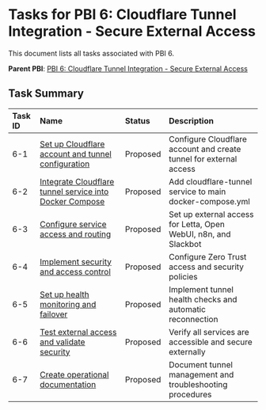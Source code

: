 # Tasks for PBI 6: Cloudflare Tunnel Integration - Secure External Access

This document lists all tasks associated with PBI 6.

**Parent PBI**: [PBI 6: Cloudflare Tunnel Integration - Secure External Access](./prd.md)

## Task Summary

| Task ID | Name | Status | Description |
| :------ | :--- | :----- | :---------- |
| 6-1 | [Set up Cloudflare account and tunnel configuration](./6-1.md) | Proposed | Configure Cloudflare account and create tunnel for external access |
| 6-2 | [Integrate Cloudflare tunnel service into Docker Compose](./6-2.md) | Proposed | Add cloudflare-tunnel service to main docker-compose.yml |
| 6-3 | [Configure service access and routing](./6-3.md) | Proposed | Set up external access for Letta, Open WebUI, n8n, and Slackbot |
| 6-4 | [Implement security and access control](./6-4.md) | Proposed | Configure Zero Trust access and security policies |
| 6-5 | [Set up health monitoring and failover](./6-5.md) | Proposed | Implement tunnel health checks and automatic reconnection |
| 6-6 | [Test external access and validate security](./6-6.md) | Proposed | Verify all services are accessible and secure externally |
| 6-7 | [Create operational documentation](./6-7.md) | Proposed | Document tunnel management and troubleshooting procedures |
